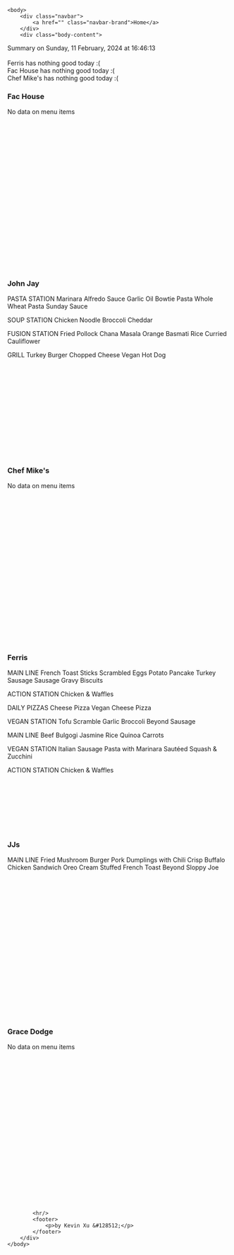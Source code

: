 <!DOCTYPE html>
<html>
    <head>
        <meta charset="UTF-8">
        <title>
Dining Info
</title>
        <link rel="stylesheet" type="text/css" href="/static/dining.css" />
    </head>

    <body>
        <div class="navbar">
            <a href="" class="navbar-brand">Home</a>
        </div>
        <div class="body-content">
            
<div class="summary">
  Summary on Sunday, 11 February, 2024 at 16:46:13
  <br><br>
  Ferris has nothing good today :(
  <br>
  Fac House has nothing good today :(
  <br>
  Chef Mike's has nothing good today :(
  <br>
</div>
<div class="w3-row-padding w3-center w3-margin-top">
  <div class="w3-third">
    <div class="w3-card w3-container" style="min-height:400px">
    <h3>Fac House</h3>
    <div class="list">No data on menu items</div>
    <br>
    </div>
    <div class="w3-card w3-container" style="min-height:400px">
      <h3>John Jay</h3>
      <i class="fa fa-css3 w3-margin-bottom w3-text-theme" style="font-size:10px"></i>
      <div class="list">
PASTA STATION
Marinara
Alfredo Sauce
Garlic Oil
Bowtie Pasta
Whole Wheat Pasta
Sunday Sauce

SOUP STATION
Chicken Noodle
Broccoli Cheddar

FUSION STATION
Fried Pollock
Chana Masala
Orange Basmati Rice
Curried Cauliflower

GRILL
Turkey Burger Chopped Cheese
Vegan Hot Dog
</div>
      <br>
    </div>
  </div>
  <div class="w3-third">
    <div class="w3-card w3-container" style="min-height:400px">
    <h3>Chef Mike's</h3>
    <i class="fa fa-css3 w3-margin-bottom w3-text-theme" style="font-size:10px"></i>
      <div class="list">No data on menu items</div>
      <br>
    </div>
    <div class="w3-card w3-container" style="min-height:400px">
      <h3>Ferris</h3>
      <div class="list">
MAIN LINE
French Toast Sticks
Scrambled Eggs
Potato Pancake
Turkey Sausage
Sausage Gravy
Biscuits

ACTION STATION
Chicken & Waffles

DAILY PIZZAS
Cheese Pizza
Vegan Cheese Pizza

VEGAN STATION
Tofu Scramble
Garlic Broccoli
Beyond Sausage

MAIN LINE
Beef Bulgogi
Jasmine Rice
Quinoa
Carrots

VEGAN STATION
Italian Sausage
Pasta with Marinara
Sautéed Squash & Zucchini

ACTION STATION
Chicken & Waffles
</div>
      <br>
    </div>
  </div>
  <div class="w3-third">
    <div class="w3-card w3-container" style="min-height:400px">
    <h3>JJs</h3>
    <i class="fa fa-diamond w3-margin-bottom w3-text-theme" style="font-size:10px"></i>
    <div class="list">
MAIN LINE
Fried Mushroom Burger
Pork Dumplings with Chili Crisp
Buffalo Chicken Sandwich
Oreo Cream Stuffed French Toast
Beyond Sloppy Joe
</div>
    <br>
    </div>
    <div class="w3-card w3-container" style="min-height:400px">
      <h3>Grace Dodge</h3>
      <i class="fa fa-diamond w3-margin-bottom w3-text-theme" style="font-size:10px"></i>
      <div class="list">No data on menu items</div>
      <br>
    </div>
  </div>
</div>



            <hr/>
            <footer>
                <p>by Kevin Xu &#128512;</p>
            </footer>
        </div>
    </body>
</html>